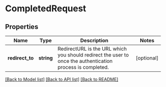 # CompletedRequest

## Properties
Name | Type | Description | Notes
------------ | ------------- | ------------- | -------------
**redirect_to** | **string** | RedirectURL is the URL which you should redirect the user to once the authentication process is completed. | [optional] 

[[Back to Model list]](../README.md#documentation-for-models) [[Back to API list]](../README.md#documentation-for-api-endpoints) [[Back to README]](../README.md)


